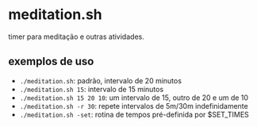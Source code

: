 # meditation.sh
timer para meditação e outras atividades.

## exemplos de uso
- `./meditation.sh`: padrão, intervalo de 20 minutos
- `./meditation.sh 15`: intervalo de 15 minutos
- `./meditation.sh 15 20 10`: um intervalo de 15, outro de 20 e um de 10
- `./meditation.sh -r 30`: repete intervalos de 5m/30m indefinidamente
- `./meditation.sh -set`: rotina de tempos pré-definida por $SET_TIMES
